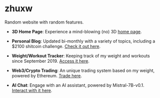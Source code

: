 # zhuxw

Random website with random features.

- **3D Home Page**: Experience a mind-blowing (no) 3D [home page](https://www.zhuxw.com/).
  
- **Personal Blog**: Updated bi-monthly with a variety of topics, including a $2100 shitcoin challenge. [Check it out here](https://www.zhuxw.com/blog).

- **Weight/Workout Tracker**: Keeping track of my weight and workouts since September 2019. [Access it here](https://www.zhuxw.com/weight).

- **Web3/Crypto Trading**: An unique trading system based on my weight, powered by Ethereum. [Trade here](https://www.zhuxw.com/web3).

- **AI Chat**: Engage with an AI assistant, powered by Mistral-7B-v0.1. [Interact with it here](https://www.zhuxw.com/ai).
